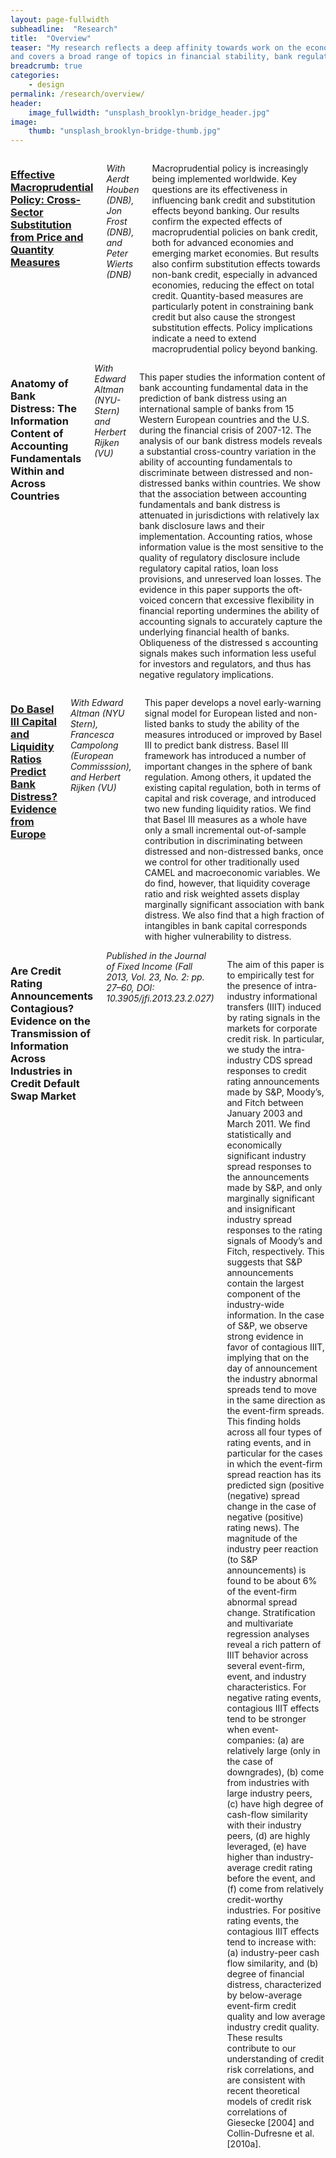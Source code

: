 ```yaml
---
layout: page-fullwidth
subheadline:  "Research"
title:  "Overview"
teaser: "My research reflects a deep affinity towards work on the economic policy issues
and covers a broad range of topics in financial stability, bank regulation, bank disclosure, credit risk, and early-warning systems."
breadcrumb: true
categories:
    - design
permalink: /research/overview/
header:
    image_fullwidth: "unsplash_brooklyn-bridge_header.jpg"
image:
    thumb: "unsplash_brooklyn-bridge-thumb.jpg"
---
```




<!-- *Feeling Responsive* is built on Foundation. And of course, we make use of the wonderful grid system and so can you. Find out more about [constructing  beautiful layouts][1] in the foundation documentation. -->
<!--more-->

<!-- <div class="show-for-small"> -->
<!-- <div class="row"> -->
<!--     <div class="small-12 columns"> -->
<!-- <h3>Small Grid</h3> -->
<!--         </div><\!-- /.small-12.columns -\-> -->
<!--     </div> -->
<!-- <div class="row"> -->
<!--   <div class="small-6 columns"> -->
<!--       <img src="http://placehold.it/470x264/6b6351/e1dcd7&amp;text=2+Columns"> -->
<!--   </div> -->
<!--   <div class="small-6 columns"> -->
<!--       <img src="http://placehold.it/470x264/e05a10/e1e75e&amp;text=2+Columns"> -->
<!--   </div> -->
<!-- </div> -->
<!-- </div> -->

<!-- <div class="show-for-large-up"> -->
<!-- <div class="row"> -->
<!-- <div class="small-12 columns"> -->
<!-- <h2>Large Displays</h2> -->
<!-- <h3>Large Displays Two Columns</h3> -->
<!-- </div><\!-- /.small-12.columns -\-> -->
<!-- </div> -->

<div class="row">
<div class="large-6 columns">
<h3> <a href="http://www.jankocizel.com/EffectiveMacroprudf"> Effective Macroprudential Policy: Cross-Sector Substitution
from Price and Quantity Measures </a> </h3>

<i><medium> With Aerdt Houben (DNB), Jon Frost (DNB), and Peter Wierts (DNB)
</medium></i>

<p> Macroprudential policy is increasingly being implemented
worldwide. Key questions are its effectiveness in influencing bank credit and
substitution effects beyond banking. Our results confirm the expected effects of
macroprudential policies on bank credit, both for advanced economies and
emerging market economies. But results also confirm substitution effects towards
non-bank credit, especially in advanced economies, reducing the  effect on total
credit. Quantity-based measures are particularly potent in constraining bank
credit but also cause the strongest substitution effects. Policy implications
indicate a need to extend macroprudential policy beyond banking. </p>
<!-- <img src="http://placehold.it/470x264/6b6351/e1dcd7&amp;text=Width+470+Pixel"> -->
</div>
<div class="large-6 columns">
<h3> Anatomy of Bank Distress: The Information Content of
Accounting Fundamentals Within and Across Countries  </h3>
<i><medium> With Edward Altman
(NYU-Stern) and  Herbert Rijken (VU)
</medium></i>
<p>
This paper studies the information content of bank accounting
  fundamental data in the prediction of bank distress using an international
  sample of banks from 15 Western European countries and the U.S. during the
  financial crisis of 2007-12.  The analysis of our bank distress models reveals
a substantial cross-country variation in the ability of accounting fundamentals
to discriminate between distressed and non-distressed banks within countries. We
show that the association between accounting fundamentals and bank distress is
attenuated in jurisdictions with relatively lax bank disclosure laws and their
implementation. Accounting ratios, whose information value is the most sensitive
to the quality of regulatory disclosure include regulatory capital ratios, loan
loss provisions, and unreserved loan losses. The evidence in this paper supports
the oft-voiced concern that excessive flexibility in financial reporting
undermines the ability of accounting signals to accurately capture the
underlying financial health of banks. Obliqueness of the distressed s accounting
signals makes such information less useful for investors and regulators, and
thus has negative regulatory implications.
</p>
<!-- <img src="http://placehold.it/470x264/e05a10/e1e75e&amp;text=Width+470+Pixel"> -->
</div>
</div>

<div class="row">
<div class="large-6 columns">
<h3> <a href="http://www.jankocizel.com/EffectiveMacroprudf"> Do Basel III Capital and Liquidity Ratios Predict Bank
  Distress? Evidence from Europe </a> </h3>

<i><medium> With Edward Altman (NYU Stern), Francesca
Campolong (European Commisssion), and Herbert Rijken (VU)
</medium></i>

<p> This paper develops a novel early-warning signal model
  for European listed and non-listed banks to study the ability of the measures
  introduced or improved by Basel III to predict bank distress. Basel III
  framework has introduced a number of important changes in the sphere of bank
  regulation. Among others, it updated the existing capital regulation, both in
  terms of capital and risk coverage, and introduced two new funding liquidity
  ratios. We find that Basel III measures as a whole have only a small
  incremental out-of-sample contribution in discriminating between distressed
  and non-distressed banks, once we control for other traditionally used CAMEL
  and macroeconomic variables. We do find, however, that liquidity coverage
  ratio and risk weighted assets display marginally significant association with
  bank distress. We also find that a high fraction of intangibles in bank
  capital corresponds with higher vulnerability to distress.</p>
<!-- <img src="http://placehold.it/470x264/6b6351/e1dcd7&amp;text=Width+470+Pixel"> -->
</div>
<div class="large-6 columns">
<h3> Are Credit Rating Announcements Contagious? Evidence on the Transmission of Information Across Industries in Credit Default
Swap Market </h3>
<i><medium>
Published in the Journal of Fixed Income (Fall 2013, Vol. 23, No. 2: pp. 27–60,
  DOI: 10.3905/jfi.2013.23.2.027)
</medium></i>
<p>
The aim of this paper is to empirically test for the presence of intra-industry
  informational transfers (IIIT) induced by rating signals in the markets for
  corporate credit risk. In particular, we study the intra-industry CDS spread
  responses to credit rating announcements made by S&P, Moody’s, and Fitch
  between January 2003 and March 2011. We find statistically and economically
  significant industry spread responses to the announcements made by S&P, and
  only marginally significant and insignificant industry spread responses to the
  rating signals of Moody’s and Fitch, respectively. This suggests that S&P
  announcements contain the largest component of the industry-wide
  information. In the case of S&P, we observe strong evidence in favor of
  contagious IIIT, implying that on the day of announcement the industry
  abnormal spreads tend to move in the same direction as the event-firm
  spreads. This finding holds across all four types of rating events, and in
  particular for the cases in which the event-firm spread reaction has its
  predicted sign (positive (negative) spread change in the case of negative
  (positive) rating news). The magnitude of the industry peer reaction (to S&P
  announcements) is found to be about 6% of the event-firm abnormal spread
  change. Stratification and multivariate regression analyses reveal a rich
  pattern of IIIT behavior across several event-firm, event, and industry
  characteristics. For negative rating events, contagious IIIT effects tend to
  be stronger when event-companies: (a) are relatively large (only in the case
  of downgrades), (b) come from industries with large industry peers, (c) have
  high degree of cash-flow similarity with their industry peers, (d) are highly
  leveraged, (e) have higher than industry-average credit rating before the
  event, and (f) come from relatively credit-worthy industries. For positive
  rating events, the contagious IIIT effects tend to increase with: (a)
  industry-peer cash flow similarity, and (b) degree of financial distress,
  characterized by below-average event-firm credit quality and low average
  industry credit quality. These results contribute to our understanding of
  credit risk correlations, and are consistent with recent theoretical models of
  credit risk correlations of Giesecke [2004] and Collin-Dufresne et
  al. [2010a].
  
</p>
<!-- <img src="http://placehold.it/470x264/e05a10/e1e75e&amp;text=Width+470+Pixel"> -->
</div>
</div>


<!-- <div class="row"> -->
<!--     <div class="small-12 columns"> -->
<!--         <h3>Large Displays Three Columns</h3> -->
<!--     </div><\!-- /.small-12.columns -\-> -->
<!-- </div> -->





<!-- <div class="row"> -->
<!--   <div class="large-4 columns"> -->
<!--       <img src="http://placehold.it/303x170/6b6351/e1dcd7&amp;text=Width+303+Pixel"> -->
<!--   </div> -->
<!--   <div class="large-4 columns"> -->
<!--       <img src="http://placehold.it/303x170/e05a10/e1e75e&amp;text=Width+303+Pixel"> -->
<!--   </div> -->
<!--   <div class="large-4 columns"> -->
<!--       <img src="http://placehold.it/303x170/fabb00/771e1e&amp;text=Width+303+Pixel"> -->
<!--   </div> -->
<!-- </div> -->

<!-- <div class="row"> -->
<!--     <div class="small-12 columns"> -->
<!--         <h3>Large Displays Four Columns</h3> -->
<!--     </div><\!-- /.small-12.columns -\-> -->
<!-- </div> -->

<!-- <div class="row"> -->
<!--   <div class="large-3 columns"> -->
<!--       <img src="http://placehold.it/220x141/6b6351/e1dcd7&amp;text=Width+220+Pixel"> -->
<!--   </div> -->
<!--   <div class="large-3 columns"> -->
<!--       <img src="http://placehold.it/220x141/e05a10/e1e75e&amp;text=Width+220+Pixel"> -->
<!--   </div> -->
<!--   <div class="large-3 columns"> -->
<!--       <img src="http://placehold.it/220x141/fabb00/771e1e&amp;text=Width+220+Pixel"> -->
<!--   </div> -->
<!--   <div class="large-3 columns"> -->
<!--       <img src="http://placehold.it/220x141/00792c/acca57&amp;text=Width+220+Pixel"> -->
<!--   </div> -->
<!-- </div> -->
<!-- </div><\!-- /.hide-for-small -\-> -->

<!-- <div class="row t90"> -->
<!--     <div class="small-12 columns"> -->
<!--         <h2>Color Scheme and Colors Codes</h2> -->
<!--         <p class="teaser"><em>Feeling Responsive</em> uses strong colors in combination with grey colors.</p> -->
<!--         <h3>Colours</h3> -->
<!--     </div><\!-- /.small-12.columns -\-> -->
<!-- </div> -->

<!-- <div class="row"> -->
<!-- <div class="small-2 columns"><div style="background: #45B29D; height: 137px;"></div></div> -->
<!-- <div class="small-2 columns"><div style="background: #334D5C; height: 137px;"></div></div> -->
<!-- <div class="small-2 columns"><div style="background: #A1D044; height: 137px;"></div></div> -->
<!-- <div class="small-2 columns"><div style="background: #EFC94C; height: 137px;"></div></div> -->
<!-- <div class="small-2 columns"><div style="background: #E27A3F; height: 137px;"></div></div> -->
<!-- <div class="small-2 columns"><div style="background: #DF4949; height: 137px;"></div></div> -->
<!-- </div> -->



<!-- <h3>Grey Scale</h3> -->


<!-- <div class="row"> -->
<!-- <div class="small-2 columns"><div style="background: #E4E4E4; height: 137px;"></div></div> -->
<!-- <div class="small-2 columns"><div style="background: #D7D7D7; height: 137px;"></div></div> -->
<!-- <div class="small-2 columns"><div style="background: #CBCBCB; height: 137px;"></div></div> -->
<!-- <div class="small-2 columns"><div style="background: #BEBEBE; height: 137px;"></div></div> -->
<!-- <div class="small-2 columns"><div style="background: #A4A4A4; height: 137px;"></div></div> -->
<!-- <div class="small-2 columns"><div style="background: #979797; height: 137px;"></div></div> -->
<!-- </div> -->
<!-- <div class="row t30"> -->
<!-- <div class="small-2 columns"><div style="background: #8B8B8B; height: 137px;"></div></div> -->
<!-- <div class="small-2 columns"><div style="background: #7E7E7E; height: 137px;"></div></div> -->
<!-- <div class="small-2 columns"><div style="background: #646464; height: 137px;"></div></div> -->
<!-- <div class="small-2 columns"><div style="background: #575757; height: 137px;"></div></div> -->
<!-- <div class="small-2 columns"><div style="background: #4B4B4B; height: 137px;"></div></div> -->
<!-- <div class="small-2 columns"><div style="background: #3E3E3E; height: 137px;"></div></div> -->
<!-- </div> -->
<!-- <div class="row t30"> -->
<!-- <div class="small-2 columns"><div style="background: #313131; height: 137px;"></div></div> -->
<!-- <div class="small-2 columns"><div style="background: #242424; height: 137px;"></div></div> -->
<!-- <div class="small-2 columns"><div style="background: #171717; height: 137px;"></div></div> -->
<!-- <div class="small-2 columns end"><div style="background: #0B0B0B; height: 137px;"></div></div> -->
<!-- </div> -->


<!-- <div id="bottom" class="row t30"> -->
<!--     <div class="small-12 columns"> -->
<!--        {% include next-previous-post-in-category %} -->
<!--     </div><\!-- /.small-12.columns -\-> -->
<!-- </div> -->



 [1]: http://foundation.zurb.com/docs/components/grid.html
